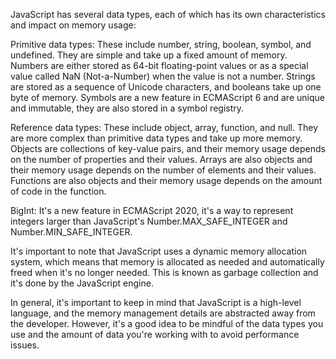 JavaScript has several data types, each of which has its own characteristics and impact on memory usage:

Primitive data types: These include number, string, boolean, symbol, and undefined. They are simple and take up a fixed amount of memory. Numbers are either stored as 64-bit floating-point values or as a special value called NaN (Not-a-Number) when the value is not a number. Strings are stored as a sequence of Unicode characters, and booleans take up one byte of memory. Symbols are a new feature in ECMAScript 6 and are unique and immutable, they are also stored in a symbol registry.

Reference data types: These include object, array, function, and null. They are more complex than primitive data types and take up more memory. Objects are collections of key-value pairs, and their memory usage depends on the number of properties and their values. Arrays are also objects and their memory usage depends on the number of elements and their values. Functions are also objects and their memory usage depends on the amount of code in the function.

BigInt: It's a new feature in ECMAScript 2020, it's a way to represent integers larger than JavaScript's Number.MAX_SAFE_INTEGER and Number.MIN_SAFE_INTEGER.

It's important to note that JavaScript uses a dynamic memory allocation system, which means that memory is allocated as needed and automatically freed when it's no longer needed. This is known as garbage collection and it's done by the JavaScript engine.

In general, it's important to keep in mind that JavaScript is a high-level language, and the memory management details are abstracted away from the developer. However, it's a good idea to be mindful of the data types you use and the amount of data you're working with to avoid performance issues.